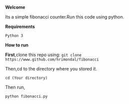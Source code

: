 **Welcome**

Its a simple fibonacci counter.Run this code using python.

**Requirements**

```Python 3```

**How to run**

**First**,clone this repo using:
```git clone https://www.github.com/hrimondal/fibonacci```

Then,cd to the directory where you stored it.

```cd (Your directory)```

Then run,

```py
python fibonacci.py
```
